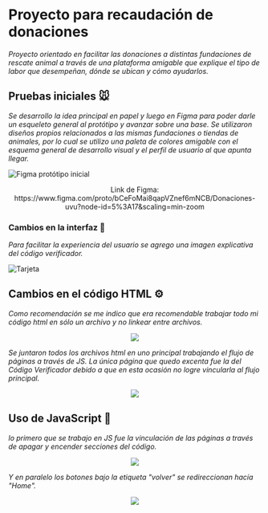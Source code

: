 # Proyecto para recaudación de donaciones

_Proyecto orientado en facilitar las donaciones a distintas fundaciones de rescate animal a través de una plataforma amigable que explique el tipo de labor que desempeñan, dónde se ubican y cómo ayudarlos._

## Pruebas iniciales 🐭

_Se desarrollo la idea principal en papel y luego en Figma para poder darle un esqueleto general al protótipo y avanzar sobre una base.
Se utilizaron diseños propios relacionados a las mismas fundaciones o tiendas de animales, por lo cual se utilizo una paleta de colores amigable con el esquema general de desarrollo visual y el perfil de usuario al que apunta llegar._

![Figma protótipo inicial](https://github.com/tanimikyu/FundacionesCV/blob/master/src/images/figmageneral.jpg)

<div align="center">Link de Figma: https://www.figma.com/proto/bCeFoMai8qapVZnef6mNCB/Donaciones-uvu?node-id=5%3A17&scaling=min-zoom</div>

### Cambios en la interfaz 🐹

_Para facilitar la experiencia del usuario se agrego una imagen explicativa del código verificador._


![Tarjeta](https://github.com/tanimikyu/FundacionesCV/blob/master/src/images/Tarjeta.png)


## Cambios en el código HTML ⚙️

_Como recomendación se me indico que era recomendable trabajar todo mi código html en sólo un archivo y no linkear entre archivos._

 <p align="center"> 
    <img src="https://github.com/tanimikyu/FundacionesCV/blob/master/src/images/muchoshtml.png">
 </p>


_Se juntaron todos los archivos html en uno principal trabajando el flujo de páginas a través de JS. La única página que quedo excenta fue la del Código Verificador debido a que en esta ocasión no logre vincularla al flujo principal._

 <p align="center"> 
    <img src="https://github.com/tanimikyu/FundacionesCV/blob/master/src/images/pocoshtml.png">
 </p>

## Uso de JavaScript 🔐

_lo primero que se trabajo en JS fue la vinculación de las páginas a través de apagar y encender secciones del código._

<p align="center"> 
    <img src="https://github.com/tanimikyu/FundacionesCV/blob/master/src/images/JS.jpg">
 </p>

_Y en paralelo los botones bajo la etiqueta "volver" se redireccionan hacía "Home"._

<p align="center"> 
    <img src="https://github.com/tanimikyu/FundacionesCV/blob/master/src/images/JS1.jpg">
 </p>

